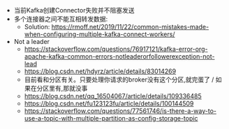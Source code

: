 - 当前Kafka创建Connector失败并不阻塞发送
- 多个连接器之间不能互相转发数据:
    - Solution: https://rmoff.net/2019/11/22/common-mistakes-made-when-configuring-multiple-kafka-connect-workers/
- Not a leader
    - https://stackoverflow.com/questions/76917121/kafka-error-org-apache-kafka-common-errors-notleaderorfollowerexception-not-lead
    - https://blog.csdn.net/hdyrz/article/details/83014269
    - 目前看和分区有关。只要处理你请求的broker没有这个分区,就完蛋了 / 如果在分区里有,那就没事
    - https://blog.csdn.net/qq_16504067/article/details/109336485
    - https://blog.csdn.net/fu123123fu/article/details/100144509
    - https://stackoverflow.com/questions/77561746/is-there-a-way-to-use-a-topic-with-multiple-partition-as-config-storage-topic